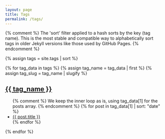 ```yaml
---
layout: page
title: Tags
permalink: /tags/
---
```


{% comment %}
    The 'sort' filter applied to a hash sorts by the key (tag name).
    This is the most stable and compatible way to alphabetically sort tags 
    in older Jekyll versions like those used by GitHub Pages.
{% endcomment %}

{% assign tags = site.tags | sort %}

{% for tag_data in tags %}
  {% assign tag_name = tag_data | first %}
  {% assign tag_slug = tag_name | slugify %}

  <h2 id="{{ tag_slug }}"><a href="#{{ tag_slug }}">{{ tag_name }}</a></h2>
  <ul>
    {% comment %}
        We keep the inner loop as is, using tag_data[1] for the posts array.
    {% endcomment %}
    {% for post in tag_data[1] | sort: "date" %}
      <li><a href="{{ site.baseurl }}{{ post.url }}">{{ post.title }}</a></li>
    {% endfor %}
  </ul>
{% endfor %}
